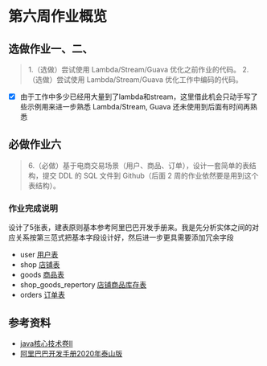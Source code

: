 # 第六周作业概览
## 选做作业一、二、
> 1.（选做）尝试使用 Lambda/Stream/Guava 优化之前作业的代码。
> 2.（选做）尝试使用 Lambda/Stream/Guava 优化工作中编码的代码。
>
- [x] 由于工作中多少已经用大量到了lambda和stream，这里借此机会只动手写了些示例用来进一步熟悉 Lambda/Stream, Guava 还未使用到后面有时间再熟悉
## 必做作业六
> 6.（必做）基于电商交易场景（用户、商品、订单），设计一套简单的表结构，提交 DDL 的 SQL 文件到 Github（后面 2 周的作业依然要是用到这个表结构）。
### 作业完成说明
设计了5张表，建表原则基本参考阿里巴巴开发手册来。我是先分析实体之间的对应关系按第三范式把基本字段设计好，然后进一步更具需要添加冗余字段
- user  [用户表](./question_6/user.sql)
- shop  [店铺表](./question_6/shop.sql)
- goods [商品表](./question_6/goods.sql)
- shop_goods_repertory  [店铺商品库存表](./question_6/shop_goods_repertory.sql)
- orders [订单表](./question_6/orders.sql)

## 参考资料
- [java核心技术卷II](https://blog.csdn.net/weixin_45317595/article/details/107743620)
- [阿里巴巴开发手册2020年泰山版](./question_6/阿里巴巴开发手册2020年泰山版.pdf)